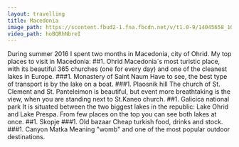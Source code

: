 ```yaml
---
layout: travelling
title: Macedonia
image_path: https://scontent.fbud2-1.fna.fbcdn.net/v/t1.0-9/14045658_10206936441358626_8866751032991296954_n.jpg?oh=d05143d05645932dee7710c0778abe14&oe=596046FC
video_path: hoBQRhNbreI
---
```


During summer 2016 I spent two months in Macedonia, city of Ohrid. My top places to visit in Macedonia:
##1. Ohrid
Macedonia´s most turistic place, with its beautiful 365 churches (one for every day) and one of the cleanest lakes in Europe.
###1. Monastery of Saint Naum
Have to see, the best type of transport is by the lake on a boat.
###1. Plaosnik hill
The church of St. Clement and St. Panteleimon is beautiful, but event more breathtaking is the view, when you are standing next to St.Kaneo church.
##1. Galicica national park
It is situated between the two biggest lakes in the republic: Lake Ohrid and Lake Prespa. From few places on the top you can see both lakes at once.
##1. Skopje
###1. Old bazaar
Cheap turkish food, drinks and stock.
###1. Canyon Matka
Meaning "womb" and one of the most popular outdoor destinations.